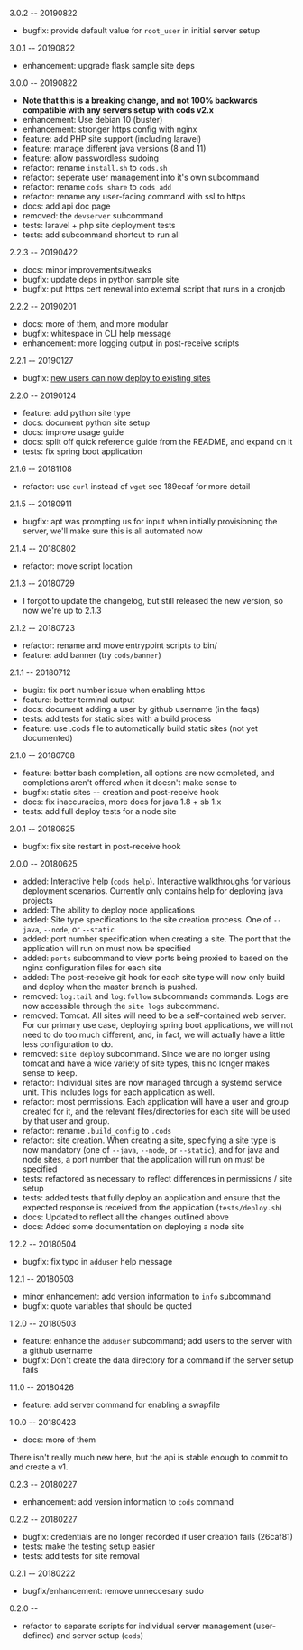 3.0.2 -- 20190822

- bugfix: provide default value for `root_user` in initial server setup

3.0.1 -- 20190822

- enhancement: upgrade flask sample site deps

3.0.0 -- 20190822

- **Note that this is a breaking change, and not 100% backwards compatible with
  any servers setup with cods v2.x**
- enhancement: Use debian 10 (buster)
- enhancement: stronger https config with nginx
- feature: add PHP site support (including laravel)
- feature: manage different java versions (8 and 11)
- feature: allow passwordless sudoing
- refactor: rename `install.sh` to `cods.sh`
- refactor: seperate user management into it's own subcommand
- refactor: rename `cods share` to `cods add`
- refactor: rename any user-facing command with ssl to https
- docs: add api doc page
- removed: the `devserver` subcommand
- tests: laravel + php site deployment tests
- tests: add subcommand shortcut to run all

2.2.3 -- 20190422

- docs: minor improvements/tweaks
- bugfix: update deps in python sample site
- bugfix: put https cert renewal into external script that runs in a cronjob

2.2.2 -- 20190201

- docs: more of them, and more modular
- bugfix: whitespace in CLI help message
- enhancement: more logging output in post-receive scripts

2.2.1 -- 20190127

- bugfix: [new users can now deploy to existing sites](https://github.com/zgulde/cods/issues/8)

2.2.0 -- 20190124

- feature: add python site type
- docs: document python site setup
- docs: improve usage guide
- docs: split off quick reference guide from the README, and expand on it
- tests: fix spring boot application

2.1.6 -- 20181108

- refactor: use `curl` instead of `wget` see 189ecaf for more detail

2.1.5 -- 20180911

- bugfix: apt was prompting us for input when initially provisioning the server,
  we'll make sure this is all automated now

2.1.4 -- 20180802

- refactor: move script location

2.1.3 -- 20180729

- I forgot to update the changelog, but still released the new version, so now
  we're up to 2.1.3

2.1.2 -- 20180723

- refactor: rename and move entrypoint scripts to bin/
- feature: add banner (try `cods/banner`)

2.1.1 -- 20180712

- bugix: fix port number issue when enabling https
- feature: better terminal output
- docs: document adding a user by github username (in the faqs)
- tests: add tests for static sites with a build process
- feature: use .cods file to automatically build static sites (not yet documented)

2.1.0 -- 20180708

- feature: better bash completion, all options are now completed, and
  completions aren't offered when it doesn't make sense to
- bugfix: static sites -- creation and post-receive hook
- docs: fix inaccuracies, more docs for java 1.8 + sb 1.x
- tests: add full deploy tests for a node site

2.0.1 -- 20180625

- bugfix: fix site restart in post-receive hook

2.0.0 -- 20180625

- added: Interactive help (`cods help`). Interactive walkthroughs for various
  deployment scenarios. Currently only contains help for deploying java projects
- added: The ability to deploy node applications
- added: Site type specifications to the site creation process. One of `--java`,
`--node`, or `--static`
- added: port number specification when creating a site. The port that the
  application will run on must now be specified
- added: `ports` subcommand to view ports being proxied to based on the nginx
  configuration files for each site
- added: The post-receive git hook for each site type will now only build and
  deploy when the master branch is pushed.
- removed: `log:tail` and `log:follow` subcommands commands. Logs are now
  accessible through the `site logs` subcommand.
- removed: Tomcat. All sites will need to be a self-contained web server. For
  our primary use case, deploying spring boot applications, we will not need to
  do too much different, and, in fact, we will actually have a little less
  configuration to do.
- removed: `site deploy` subcommand. Since we are no longer using tomcat and
  have a wide variety of site types, this no longer makes sense to keep.
- refactor: Individual sites are now managed through a systemd service
  unit. This includes logs for each application as well.
- refactor: most permissions. Each application will have a user and group
  created for it, and the relevant files/directories for each site will be used
  by that user and group.
- refactor: rename `.build_config` to `.cods`
- refactor: site creation. When creating a site, specifying a site type is now
  mandatory (one of `--java`, `--node`, or `--static`), and for java and node
  sites, a port number that the application will run on must be specified
- tests: refactored as necessary to reflect differences in permissions / site
  setup
- tests: added tests that fully deploy an application and ensure that the
  expected response is received from the application (`tests/deploy.sh`)
- docs: Updated to reflect all the changes outlined above
- docs: Added some documentation on deploying a node site

1.2.2 -- 20180504

- bugfix: fix typo in `adduser` help message

1.2.1 -- 20180503

- minor enhancement: add version information to `info` subcommand
- bugfix: quote variables that should be quoted

1.2.0 -- 20180503

- feature: enhance the `adduser` subcommand; add users to the server with a
  github username
- bugfix: Don't create the data directory for a command if the server setup fails

1.1.0 -- 20180426

- feature: add server command for enabling a swapfile

1.0.0 -- 20180423

- docs: more of them

There isn't really much new here, but the api is stable enough to commit to and
create a v1.

0.2.3 -- 20180227

- enhancement: add version information to `cods` command

0.2.2 -- 20180227

- bugfix: credentials are no longer recorded if user creation fails (26caf81)
- tests: make the testing setup easier
- tests: add tests for site removal

0.2.1 -- 20180222

- bugfix/enhancement: remove unneccesary sudo

0.2.0 --

- refactor to separate scripts for individual server management (user-defined)
  and server setup (`cods`)
